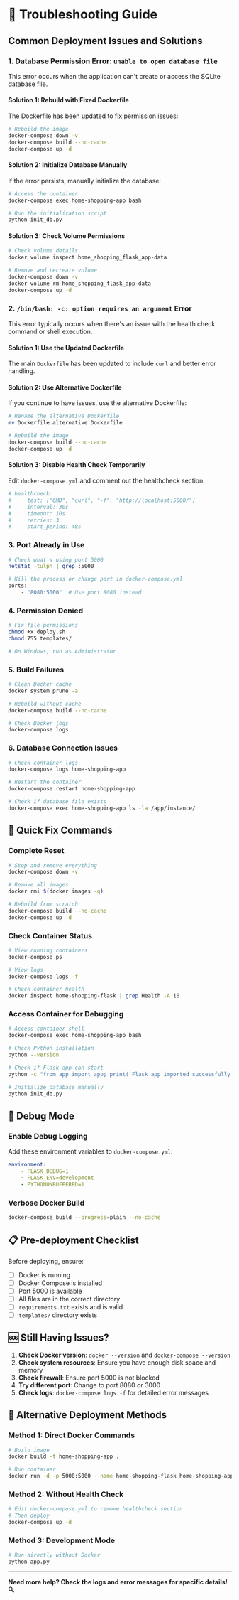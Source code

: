 # 🚨 Troubleshooting Guide

## Common Deployment Issues and Solutions

### 1. Database Permission Error: `unable to open database file`

This error occurs when the application can't create or access the SQLite database file.

#### Solution 1: Rebuild with Fixed Dockerfile

The Dockerfile has been updated to fix permission issues:

```bash
# Rebuild the image
docker-compose down -v
docker-compose build --no-cache
docker-compose up -d
```

#### Solution 2: Initialize Database Manually

If the error persists, manually initialize the database:

```bash
# Access the container
docker-compose exec home-shopping-app bash

# Run the initialization script
python init_db.py
```

#### Solution 3: Check Volume Permissions

```bash
# Check volume details
docker volume inspect home_shopping_flask_app-data

# Remove and recreate volume
docker-compose down -v
docker volume rm home_shopping_flask_app-data
docker-compose up -d
```

### 2. `/bin/bash: -c: option requires an argument` Error

This error typically occurs when there's an issue with the health check command or shell execution.

#### Solution 1: Use the Updated Dockerfile

The main `Dockerfile` has been updated to include `curl` and better error handling.

#### Solution 2: Use Alternative Dockerfile

If you continue to have issues, use the alternative Dockerfile:

```bash
# Rename the alternative Dockerfile
mv Dockerfile.alternative Dockerfile

# Rebuild the image
docker-compose build --no-cache
docker-compose up -d
```

#### Solution 3: Disable Health Check Temporarily

Edit `docker-compose.yml` and comment out the healthcheck section:

```yaml
# healthcheck:
#     test: ["CMD", "curl", "-f", "http://localhost:5000/"]
#     interval: 30s
#     timeout: 10s
#     retries: 3
#     start_period: 40s
```

### 3. Port Already in Use

```bash
# Check what's using port 5000
netstat -tulpn | grep :5000

# Kill the process or change port in docker-compose.yml
ports:
    - "8080:5000"  # Use port 8080 instead
```

### 4. Permission Denied

```bash
# Fix file permissions
chmod +x deploy.sh
chmod 755 templates/

# On Windows, run as Administrator
```

### 5. Build Failures

```bash
# Clean Docker cache
docker system prune -a

# Rebuild without cache
docker-compose build --no-cache

# Check Docker logs
docker-compose logs
```

### 6. Database Connection Issues

```bash
# Check container logs
docker-compose logs home-shopping-app

# Restart the container
docker-compose restart home-shopping-app

# Check if database file exists
docker-compose exec home-shopping-app ls -la /app/instance/
```

## 🔧 Quick Fix Commands

### Complete Reset

```bash
# Stop and remove everything
docker-compose down -v

# Remove all images
docker rmi $(docker images -q)

# Rebuild from scratch
docker-compose build --no-cache
docker-compose up -d
```

### Check Container Status

```bash
# View running containers
docker-compose ps

# View logs
docker-compose logs -f

# Check container health
docker inspect home-shopping-flask | grep Health -A 10
```

### Access Container for Debugging

```bash
# Access container shell
docker-compose exec home-shopping-app bash

# Check Python installation
python --version

# Check if Flask app can start
python -c "from app import app; print('Flask app imported successfully')"

# Initialize database manually
python init_db.py
```

## 🐛 Debug Mode

### Enable Debug Logging

Add these environment variables to `docker-compose.yml`:

```yaml
environment:
    - FLASK_DEBUG=1
    - FLASK_ENV=development
    - PYTHONUNBUFFERED=1
```

### Verbose Docker Build

```bash
docker-compose build --progress=plain --no-cache
```

## 📋 Pre-deployment Checklist

Before deploying, ensure:

-   [ ] Docker is running
-   [ ] Docker Compose is installed
-   [ ] Port 5000 is available
-   [ ] All files are in the correct directory
-   [ ] `requirements.txt` exists and is valid
-   [ ] `templates/` directory exists

## 🆘 Still Having Issues?

1. **Check Docker version**: `docker --version` and `docker-compose --version`
2. **Check system resources**: Ensure you have enough disk space and memory
3. **Check firewall**: Ensure port 5000 is not blocked
4. **Try different port**: Change to port 8080 or 3000
5. **Check logs**: `docker-compose logs -f` for detailed error messages

## 🔄 Alternative Deployment Methods

### Method 1: Direct Docker Commands

```bash
# Build image
docker build -t home-shopping-app .

# Run container
docker run -d -p 5000:5000 --name home-shopping-flask home-shopping-app
```

### Method 2: Without Health Check

```bash
# Edit docker-compose.yml to remove healthcheck section
# Then deploy
docker-compose up -d
```

### Method 3: Development Mode

```bash
# Run directly without Docker
python app.py
```

---

**Need more help? Check the logs and error messages for specific details! 🔍**
